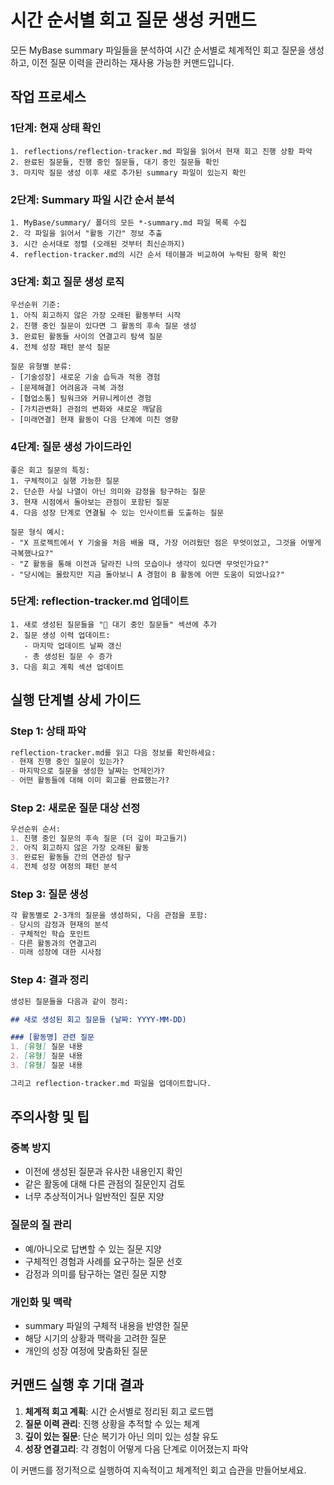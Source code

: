 # 시간 순서별 회고 질문 생성 커맨드

모든 MyBase summary 파일들을 분석하여 시간 순서별로 체계적인 회고 질문을 생성하고, 이전 질문 이력을 관리하는 재사용 가능한 커맨드입니다.

## 작업 프로세스

### 1단계: 현재 상태 확인
```
1. reflections/reflection-tracker.md 파일을 읽어서 현재 회고 진행 상황 파악
2. 완료된 질문들, 진행 중인 질문들, 대기 중인 질문들 확인
3. 마지막 질문 생성 이후 새로 추가된 summary 파일이 있는지 확인
```

### 2단계: Summary 파일 시간 순서 분석
```
1. MyBase/summary/ 폴더의 모든 *-summary.md 파일 목록 수집
2. 각 파일을 읽어서 "활동 기간" 정보 추출
3. 시간 순서대로 정렬 (오래된 것부터 최신순까지)
4. reflection-tracker.md의 시간 순서 테이블과 비교하여 누락된 항목 확인
```

### 3단계: 회고 질문 생성 로직
```
우선순위 기준:
1. 아직 회고하지 않은 가장 오래된 활동부터 시작
2. 진행 중인 질문이 있다면 그 활동의 후속 질문 생성
3. 완료된 활동들 사이의 연결고리 탐색 질문
4. 전체 성장 패턴 분석 질문

질문 유형별 분류:
- [기술성장] 새로운 기술 습득과 적용 경험
- [문제해결] 어려움과 극복 과정
- [협업소통] 팀워크와 커뮤니케이션 경험
- [가치관변화] 관점의 변화와 새로운 깨달음
- [미래연결] 현재 활동이 다음 단계에 미친 영향
```

### 4단계: 질문 생성 가이드라인
```
좋은 회고 질문의 특징:
1. 구체적이고 실행 가능한 질문
2. 단순한 사실 나열이 아닌 의미와 감정을 탐구하는 질문
3. 현재 시점에서 돌아보는 관점이 포함된 질문
4. 다음 성장 단계로 연결될 수 있는 인사이트를 도출하는 질문

질문 형식 예시:
- "X 프로젝트에서 Y 기술을 처음 배울 때, 가장 어려웠던 점은 무엇이었고, 그것을 어떻게 극복했나요?"
- "Z 활동을 통해 이전과 달라진 나의 모습이나 생각이 있다면 무엇인가요?"
- "당시에는 몰랐지만 지금 돌아보니 A 경험이 B 활동에 어떤 도움이 되었나요?"
```

### 5단계: reflection-tracker.md 업데이트
```
1. 새로 생성된 질문들을 "📝 대기 중인 질문들" 섹션에 추가
2. 질문 생성 이력 업데이트:
   - 마지막 업데이트 날짜 갱신
   - 총 생성된 질문 수 증가
3. 다음 회고 계획 섹션 업데이트
```

## 실행 단계별 상세 가이드

### Step 1: 상태 파악
```markdown
reflection-tracker.md를 읽고 다음 정보를 확인하세요:
- 현재 진행 중인 질문이 있는가?
- 마지막으로 질문을 생성한 날짜는 언제인가?
- 어떤 활동들에 대해 이미 회고를 완료했는가?
```

### Step 2: 새로운 질문 대상 선정
```markdown
우선순위 순서:
1. 진행 중인 질문의 후속 질문 (더 깊이 파고들기)
2. 아직 회고하지 않은 가장 오래된 활동
3. 완료된 활동들 간의 연관성 탐구
4. 전체 성장 여정의 패턴 분석
```

### Step 3: 질문 생성
```markdown
각 활동별로 2-3개의 질문을 생성하되, 다음 관점을 포함:
- 당시의 감정과 현재의 분석
- 구체적인 학습 포인트
- 다른 활동과의 연결고리
- 미래 성장에 대한 시사점
```

### Step 4: 결과 정리
```markdown
생성된 질문들을 다음과 같이 정리:

## 새로 생성된 회고 질문들 (날짜: YYYY-MM-DD)

### [활동명] 관련 질문
1. [유형] 질문 내용
2. [유형] 질문 내용
3. [유형] 질문 내용

그리고 reflection-tracker.md 파일을 업데이트합니다.
```

## 주의사항 및 팁

### 중복 방지
- 이전에 생성된 질문과 유사한 내용인지 확인
- 같은 활동에 대해 다른 관점의 질문인지 검토
- 너무 추상적이거나 일반적인 질문 지양

### 질문의 질 관리
- 예/아니오로 답변할 수 있는 질문 지양
- 구체적인 경험과 사례를 요구하는 질문 선호
- 감정과 의미를 탐구하는 열린 질문 지향

### 개인화 및 맥락
- summary 파일의 구체적 내용을 반영한 질문
- 해당 시기의 상황과 맥락을 고려한 질문
- 개인의 성장 여정에 맞춤화된 질문

## 커맨드 실행 후 기대 결과

1. **체계적 회고 계획**: 시간 순서별로 정리된 회고 로드맵
2. **질문 이력 관리**: 진행 상황을 추적할 수 있는 체계
3. **깊이 있는 질문**: 단순 복기가 아닌 의미 있는 성찰 유도
4. **성장 연결고리**: 각 경험이 어떻게 다음 단계로 이어졌는지 파악

이 커맨드를 정기적으로 실행하여 지속적이고 체계적인 회고 습관을 만들어보세요.